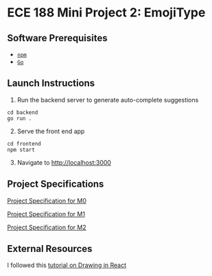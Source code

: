 # ECE 188 Mini Project 2: EmojiType

## Software Prerequisites
- [`npm`](https://www.npmjs.com/get-npm)
- [`Go`](https://golang.org/doc/install)

## Launch Instructions
1. Run the backend server to generate auto-complete suggestions
```
cd backend
go run .
```

2. Serve the front end app
```
cd frontend
npm start
```

3. Navigate to [http://localhost:3000](http://localhost:3000)

## Project Specifications
[Project Specification for M0](https://www.notion.so/M0-TinyType-the-Design-e1c885087880402eac9ea9a44f762b47)

[Project Specification for M1](https://www.notion.so/M1-TinyType-the-Implementation-02f677ef9b6a4ca9b0e43042500c3bef)

[Project Specification for M2](https://www.notion.so/M2-EmojiType-f948dc5c01284d1782c30cb41f4fda5b)

## External Resources
I followed this [tutorial on Drawing in React](https://pspdfkit.com/blog/2017/how-to-build-free-hand-drawing-using-react/)
